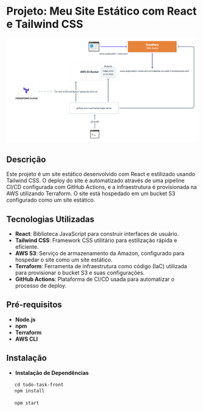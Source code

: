 # Projeto: Meu Site Estático com React e Tailwind CSS

![Visão Geral do Projeto](./img/overview.png)

## Descrição

Este projeto é um site estático desenvolvido com React e estilizado usando Tailwind CSS. O deploy do site é automatizado através de uma pipeline CI/CD configurada com GitHub Actions, e a infraestrutura é provisionada na AWS utilizando Terraform. O site está hospedado em um bucket S3 configurado como um site estático.

## Tecnologias Utilizadas

- **React**: Biblioteca JavaScript para construir interfaces de usuário.
- **Tailwind CSS**: Framework CSS utilitário para estilização rápida e eficiente.
- **AWS S3**: Serviço de armazenamento da Amazon, configurado para hospedar o site como um site estático.
- **Terraform**: Ferramenta de infraestrutura como código (IaC) utilizada para provisionar o bucket S3 e suas configurações.
- **GitHub Actions**: Plataforma de CI/CD usada para automatizar o processo de deploy.

## Pré-requisitos

- **Node.js**
- **npm**
- **Terraform**
- **AWS CLI**

## Instalação

- **Instalação de Dependências**

```git clone git@github.com:sousaprogramador/todo-task-front.git
   cd todo-task-front
   npm install

   npm start
```
